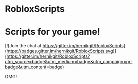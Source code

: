 # RobloxScripts
# Scripts for your game!

[![Join the chat at https://gitter.im/hernikgit/RobloxScripts](https://badges.gitter.im/hernikgit/RobloxScripts.svg)](https://gitter.im/hernikgit/RobloxScripts?utm_source=badge&utm_medium=badge&utm_campaign=pr-badge&utm_content=badge)

OMG!

